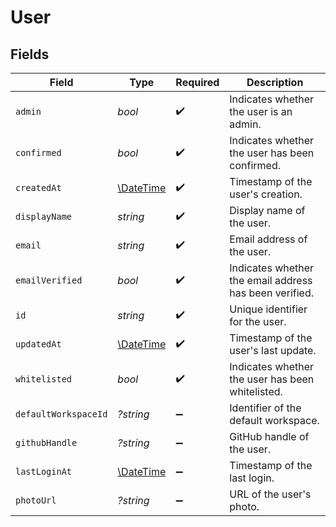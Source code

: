 # User


## Fields

| Field                                                         | Type                                                          | Required                                                      | Description                                                   |
| ------------------------------------------------------------- | ------------------------------------------------------------- | ------------------------------------------------------------- | ------------------------------------------------------------- |
| `admin`                                                       | *bool*                                                        | :heavy_check_mark:                                            | Indicates whether the user is an admin.                       |
| `confirmed`                                                   | *bool*                                                        | :heavy_check_mark:                                            | Indicates whether the user has been confirmed.                |
| `createdAt`                                                   | [\DateTime](https://www.php.net/manual/en/class.datetime.php) | :heavy_check_mark:                                            | Timestamp of the user's creation.                             |
| `displayName`                                                 | *string*                                                      | :heavy_check_mark:                                            | Display name of the user.                                     |
| `email`                                                       | *string*                                                      | :heavy_check_mark:                                            | Email address of the user.                                    |
| `emailVerified`                                               | *bool*                                                        | :heavy_check_mark:                                            | Indicates whether the email address has been verified.        |
| `id`                                                          | *string*                                                      | :heavy_check_mark:                                            | Unique identifier for the user.                               |
| `updatedAt`                                                   | [\DateTime](https://www.php.net/manual/en/class.datetime.php) | :heavy_check_mark:                                            | Timestamp of the user's last update.                          |
| `whitelisted`                                                 | *bool*                                                        | :heavy_check_mark:                                            | Indicates whether the user has been whitelisted.              |
| `defaultWorkspaceId`                                          | *?string*                                                     | :heavy_minus_sign:                                            | Identifier of the default workspace.                          |
| `githubHandle`                                                | *?string*                                                     | :heavy_minus_sign:                                            | GitHub handle of the user.                                    |
| `lastLoginAt`                                                 | [\DateTime](https://www.php.net/manual/en/class.datetime.php) | :heavy_minus_sign:                                            | Timestamp of the last login.                                  |
| `photoUrl`                                                    | *?string*                                                     | :heavy_minus_sign:                                            | URL of the user's photo.                                      |